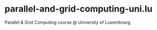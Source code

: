 # parallel-and-grid-computing-uni.lu
Parallel &amp; Grid Computing course @ University of Luxembourg
